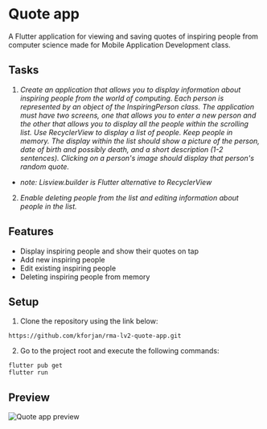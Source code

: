 # Quote app

A Flutter application for viewing and saving quotes of inspiring people from computer science made for Mobile Application Development class.

## Tasks
1. *Create an application that allows you to display information about inspiring people from the world of computing. Each person is represented by an object of the InspiringPerson class. The application must have two screens, one that allows you to enter a new person and the other that allows you to display all the people within the scrolling list. Use RecyclerView to display a list of people. Keep people in memory. The display within the list should show a picture of the person, date of birth and possibly death, and a short description (1-2 sentences). Clicking on a person's image should display that person's random quote.*
* *note: Lisview.builder is Flutter alternative to RecyclerView*

2. *Enable deleting people from the list and editing information about people in the list.*

## Features

* Display inspiring people and show their quotes on tap
* Add new inspiring people
* Edit existing inspiring people
* Deleting inspiring people from memory

## Setup

  1. Clone the repository using the link below:
  ```
  https://github.com/kforjan/rma-lv2-quote-app.git
  ```
  2. Go to the project root and execute the following commands:
  ```
  flutter pub get
  flutter run
  ```

## Preview

![Quote app preview](https://s3.gifyu.com/images/rma-lv2-preview2.gif)

